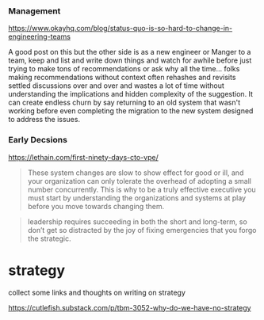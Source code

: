 ### Management

https://www.okayhq.com/blog/status-quo-is-so-hard-to-change-in-engineering-teams 

A good post on this but the other side is as a new engineer or Manger to a team, keep and list and write down things and watch for awhile before just trying to make tons of recommendations or ask why all the time... folks making recommendations without context often rehashes and revisits settled discussions over and over and wastes a lot of time without understanding the implications and hidden complexity of the suggestion. It can create endless churn by say returning to an old system that wasn't working before even completing the migration to the new system designed to address the issues. 

### Early Decsions

https://lethain.com/first-ninety-days-cto-vpe/

> These system changes are slow to show effect for good or ill, and your organization can only tolerate the overhead of adopting a small number concurrently. This is why to be a truly effective executive you must start by understanding the organizations and systems at play before you move towards changing them.

> leadership requires succeeding in both the short and long-term, so don’t get so distracted by the joy of fixing emergencies that you forgo the strategic.

# strategy

collect some links and thoughts on writing on strategy

https://cutlefish.substack.com/p/tbm-3052-why-do-we-have-no-strategy